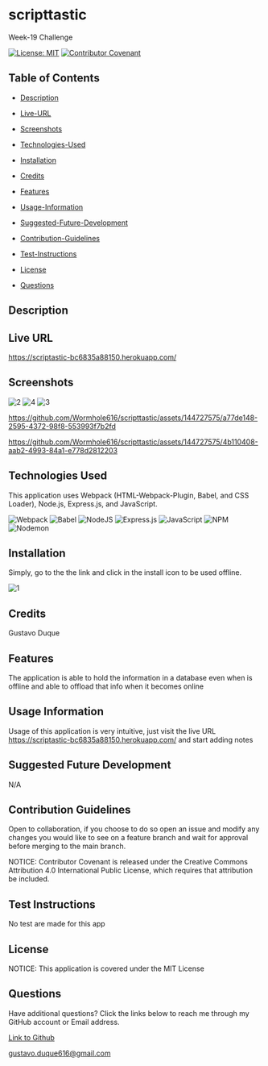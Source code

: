 # scripttastic

Week-19 Challenge

[![License: MIT](https://img.shields.io/badge/License-MIT-yellow.svg)](https://opensource.org/licenses/MIT) [![Contributor Covenant](https://img.shields.io/badge/Contributor%20Covenant-2.1-4baaaa.svg)](code_of_conduct.md)

## Table of Contents

- [Description](#description)

- [Live-URL](#live-url)

- [Screenshots](#screenshots)

- [Technologies-Used](#technologies-used)

- [Installation](#installation)

- [Credits](#credits)

- [Features](#features)

- [Usage-Information](#usage-information)

- [Suggested-Future-Development](#suggested-future-development)

- [Contribution-Guidelines](#contribution-guidelines)

- [Test-Instructions](#test-instructions)

- [License](#license)

- [Questions](#questions)

## Description


## Live URL

https://scriptastic-bc6835a88150.herokuapp.com/

## Screenshots

![2](https://github.com/Wormhole616/scripttastic/assets/144727575/3e8188dd-99fe-4ae1-8e74-0f5fe1d72264)
![4](https://github.com/Wormhole616/scripttastic/assets/144727575/6b066914-fbcd-4aca-9ffd-c57850205c3e)
![3](https://github.com/Wormhole616/scripttastic/assets/144727575/06cdc7f7-8566-4f38-af06-12dafbd465fd)

https://github.com/Wormhole616/scripttastic/assets/144727575/a77de148-2595-4372-98f8-553993f7b2fd



https://github.com/Wormhole616/scripttastic/assets/144727575/4b110408-aab2-4993-84a1-e778d2812203



## Technologies Used

This application uses Webpack (HTML-Webpack-Plugin, Babel, and CSS Loader), Node.js, Express.js, and JavaScript.

![Webpack](https://img.shields.io/badge/webpack-%238DD6F9.svg?style=for-the-badge&logo=webpack&logoColor=black)
![Babel](https://img.shields.io/badge/Babel-F9DC3e?style=for-the-badge&logo=babel&logoColor=black)
![NodeJS](https://img.shields.io/badge/node.js-6DA55F?style=for-the-badge&logo=node.js&logoColor=white)
![Express.js](https://img.shields.io/badge/express.js-%23404d59.svg?style=for-the-badge&logo=express&logoColor=%2361DAFB)
![JavaScript](https://img.shields.io/badge/javascript-%23323330.svg?style=for-the-badge&logo=javascript&logoColor=%23F7DF1E)
![NPM](https://img.shields.io/badge/NPM-%23CB3837.svg?style=for-the-badge&logo=npm&logoColor=white)
![Nodemon](https://img.shields.io/badge/NODEMON-%23323330.svg?style=for-the-badge&logo=nodemon&logoColor=%BBDEAD)

## Installation

Simply, go to the the link and click in the install icon to be used offline.


![1](https://github.com/Wormhole616/scripttastic/assets/144727575/5b138cc1-d339-42c8-86dd-c26ab6af1773)



## Credits

Gustavo Duque

## Features

The application is able to hold the information in a database even when is offline and able to offload that info when it becomes online

## Usage Information

Usage of this application is very intuitive, just visit the live URL https://scriptastic-bc6835a88150.herokuapp.com/ and start adding notes

## Suggested Future Development

N/A

## Contribution Guidelines

Open to collaboration, if you choose to do so open an issue and modify any changes you would like to see on a feature branch and wait for approval before merging to the main branch.

NOTICE: Contributor Covenant is released under the Creative Commons Attribution 4.0 International Public License, which requires that attribution be included.

## Test Instructions

No test are made for this app

## License

NOTICE: This application is covered under the MIT License

## Questions

Have additional questions? Click the links below to reach me through my GitHub account or Email address.

[Link to Github](https://github.com/Wormhole616)

<a href="mailto:gustavo.duque616@gmail.com">gustavo.duque616@gmail.com</a>
